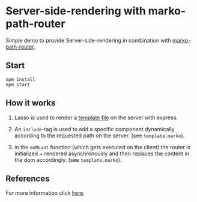 # Server-side-rendering with marko-path-router

Simple demo to provide Server-side-rendering in combination with [marko-path-router](https://github.com/charlieduong94/marko-path-router).

## Start

```
npm install
npm start
```

## How it works

1. Lasso is used to render a [template file](https://github.com/marko-js-samples/marko-lasso/blob/master/routes/index/template.marko) on the server with express.

2. An `include`-tag is used to add a specific component dynamically according to the requested path on the server. (see `template.marko`).

3. in the `onMount` function (which gets executed on the client) the router is initialized + rendered asynchronously and then replaces the content in the dom accordingly. (see `template.marko`).

## References

For more information click [here](https://github.com/charlieduong94/marko-path-router/issues/2).